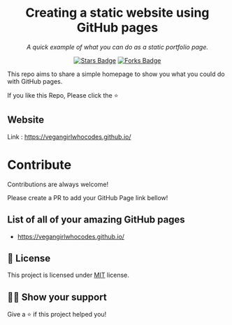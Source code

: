 <h1 align="center">Creating a static website using GitHub pages</h1>
<p align="center"><i>A quick example of what you can do as a static portfolio page.</i></p>
<p align="center">
  <a href="https://github.com/vegangirlwhocodes/vegangirlwhocodes.github.com/stargazers"><img src="https://img.shields.io/github/stars/vegangirlwhocodes/vegangirlwhocodes.github.com" alt="Stars Badge"/></a>  
<a href="https://github.com/vegangirlwhocodes/vegangirlwhocodes.github.com/network/members"><img src="https://img.shields.io/github/forks/vegangirlwhocodes/vegangirlwhocodes.github.com" alt="Forks Badge"/></a>
</p>

This repo aims to share a simple homepage to show you what you could do with GitHub pages.

If you like this Repo, Please click the :star:

## Website

Link : https://vegangirlwhocodes.github.io/


# Contribute

Contributions are always welcome! 

Please create a PR to add your GitHub Page link bellow!

## List of all of your amazing GitHub pages

- https://vegangirlwhocodes.github.io/


## :pencil: License

This project is licensed under [MIT](https://opensource.org/licenses/MIT) license.

## :woman_astronaut: Show your support

Give a ⭐️ if this project helped you!
